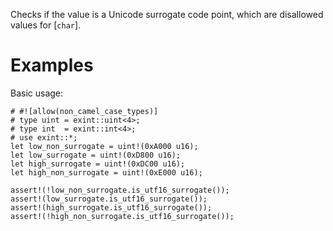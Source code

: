 Checks if the value is a Unicode surrogate code point,
which are disallowed values for [`char`].

# Examples

Basic usage:

```
# #![allow(non_camel_case_types)]
# type uint = exint::uint<4>;
# type int  = exint::int<4>;
# use exint::*;
let low_non_surrogate = uint!(0xA000 u16);
let low_surrogate = uint!(0xD800 u16);
let high_surrogate = uint!(0xDC00 u16);
let high_non_surrogate = uint!(0xE000 u16);

assert!(!low_non_surrogate.is_utf16_surrogate());
assert!(low_surrogate.is_utf16_surrogate());
assert!(high_surrogate.is_utf16_surrogate());
assert!(!high_non_surrogate.is_utf16_surrogate());
```
